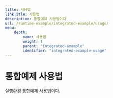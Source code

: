 ```yaml
---
title: 사용법
linkTitle: 사용법
description: 통합예제 사용법이다
url: /runtime-example/integrated-example/usage/
menu:
    depth:
        name: 사용법
        weight: 1
        parent: "integrated-example"
        identifier: "integrated-example-usage"
---
```

# 통합예제 사용법

실행환경 통합예제 사용법이다.